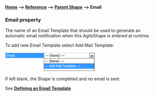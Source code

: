 __[Home](/) --> [Reference](/ref) -->  [Parent Shape](javascript:history.back()) --> Email__

### Email property 

The name of an Email Template that should be used to generate an automatic email
notification when this AgileShape is entered at runtime.

To add new Email Template select Add Mail Template:

![](../media/emailProperty.png)

If left blank, the Shape is completed and no email is sent.

See **[Defining an Email Template](DefiningAnEmailTemplate.md)**
